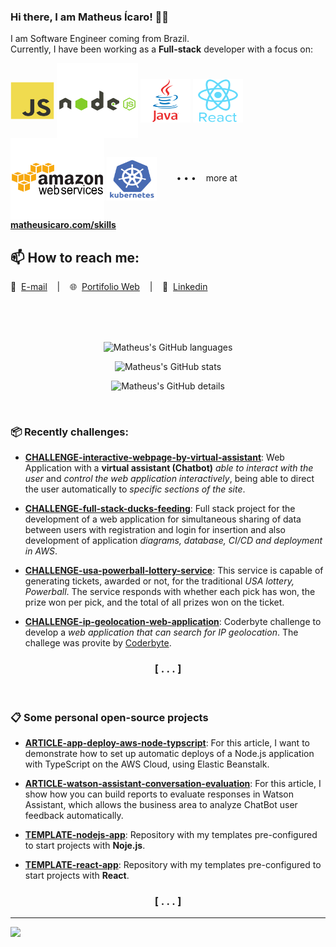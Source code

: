 ### Hi there, I am Matheus Ícaro! 🧑‍💻 

I am Software Engineer coming from Brazil.<br>
Currently, I have been working as a **Full-stack** developer with a focus on:

<section>
<img align="center" alt="javascript" height="60" width="70" src="https://raw.githubusercontent.com/devicons/devicon/master/icons/javascript/javascript-original.svg" /> 
<img align="center" alt="nodejs" height="120" width="130" src="https://raw.githubusercontent.com/devicons/devicon/master/icons/nodejs/nodejs-original-wordmark.svg" /> 
<img align="center" alt="java" height="70" width="80" src="https://raw.githubusercontent.com/devicons/devicon/master/icons/java/java-original-wordmark.svg" /> 
<img align="center" alt="react" height="70" width="80" src="https://raw.githubusercontent.com/devicons/devicon/master/icons/react/react-original-wordmark.svg" /> 
<img align="center" alt="amazon" height="130" width="150" src="https://raw.githubusercontent.com/devicons/devicon/master/icons/amazonwebservices/amazonwebservices-original-wordmark.svg" /> 
<img align="center" alt="kubernetes" height="70" width="80" src="https://raw.githubusercontent.com/devicons/devicon/master/icons/kubernetes/kubernetes-plain-wordmark.svg" /> 
&nbsp;&nbsp;&nbsp;&nbsp;&nbsp;&nbsp; •	•	• &nbsp;&nbsp; more at <a href="https://matheusicaro.com/" role="link" aria-label="All my skills"><b>matheusicaro.com/skills</b></a>
</section>

## 📫 How to reach me: 

📩 &nbsp;[E-mail](mailto:contact@matheusicaro.com) &nbsp;&nbsp;&nbsp;|&nbsp;&nbsp;&nbsp; 🌐 &nbsp;[Portifolio Web](https://matheusicaro.com/) &nbsp;&nbsp;&nbsp;|&nbsp;&nbsp;&nbsp; 🔗 &nbsp;[Linkedin](https://www.linkedin.com/in/matheusicaro/)

<br>
<br>
<br>

<section align="center">

![Matheus's GitHub languages](http://github-profile-summary-cards.vercel.app/api/cards/repos-per-language?username=matheusicaro&theme=github)

 </section>

<section align="center">

![Matheus's GitHub stats](https://github-readme-stats.vercel.app/api?username=matheusicaro&count_private=true)

</section>

<section align="center">
 
![Matheus's GitHub details](http://github-profile-summary-cards.vercel.app/api/cards/profile-details?username=matheusicaro&theme=github)
 
</section>

<br>

### 📦 Recently challenges:

- **[CHALLENGE-interactive-webpage-by-virtual-assistant](https://github.com/matheusicaro/challenge-interactive-webpage-by-virtual-assistant)**: Web Application with a **virtual assistant (Chatbot)** *able to interact with the user* and *control the web application interactively*, being able to direct the user automatically to *specific sections of the site*.

- **[CHALLENGE-full-stack-ducks-feeding](https://github.com/matheusicaro/challenge-full-stack-ducks-feeding)**: Full stack project for the development of a web application for simultaneous sharing of data between users with registration and login for insertion and also development of application *diagrams, database, CI/CD and deployment in AWS*.

- **[CHALLENGE-usa-powerball-lottery-service](https://github.com/matheusicaro/challenge-usa-powerball-lottery-service)**: This service is capable of generating tickets, awarded or not, for the traditional *USA lottery, Powerball*. The service responds with whether each pick has won, the prize won per pick, and the total of all prizes won on the ticket.

- **[CHALLENGE-ip-geolocation-web-application](https://github.com/matheusicaro/challenge-ip-geolocation-web-application)**: Coderbyte challenge to develop a *web application that can search for IP geolocation*. The challege was provite by [Coderbyte](https://coderbyte.com/).
 
<h3 align="center">
 [ . . . ]
</h3>

<br>

### 📋 Some personal open-source projects

- **[ARTICLE-app-deploy-aws-node-typscript](https://github.com/matheusicaro/article-app-deploy-aws-node-typscript)**: For this article, I want to demonstrate how to set up automatic deploys of a Node.js application with TypeScript on the AWS Cloud, using Elastic Beanstalk.

- **[ARTICLE-watson-assistant-conversation-evaluation](https://github.com/matheusicaro/article-watson-assistant-conversation-evaluation)**: For this article, I show how you can build reports to evaluate responses in Watson Assistant, which allows the business area to analyze ChatBot user feedback automatically.

- **[TEMPLATE-nodejs-app](https://github.com/matheusicaro/template-nodejs-app)**: Repository with my templates pre-configured to start projects with **Noje.js**.

- **[TEMPLATE-react-app](https://github.com/matheusicaro/template-react-app)**: Repository with my templates pre-configured to start projects with **React**.

<h3 align="center">
 [ . . . ]
</h3>

---


![](https://komarev.com/ghpvc/?username=matheusicaro&color=brightgreen&label=PROFILE+VIEWS)







